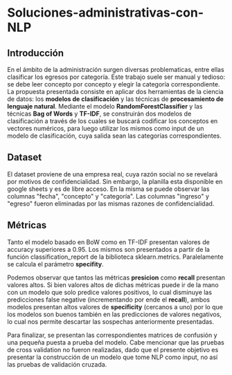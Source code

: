 # Soluciones-administrativas-con-NLP
## **Introducción**
En el ámbito de la administración surgen diversas problematicas, entre ellas
clasificar los egresos por categoría. Este trabajo suele ser manual y tedioso: se 
debe leer concepto por concepto y elegir la categoría correspondiente. La propuesta 
presentada consiste en aplicar dos herramientas de la ciencia de datos:
los **modelos de clasificación** y las técnicas de **procesamiento de lenguaje natural**.
Mediante el modelo **RandomForestClassifier** y las técnicas **Bag of Words** y **TF-IDF**, 
se construirán dos modelos de clasificación a través de los cuales
se buscará codificar los conceptos en vectores numéricos, para luego utilizar
los mismos como input de un modelo de clasificación, cuya salida sean las categorías
correspondientes.

## **Dataset**
El dataset proviene de una empresa real, cuya razón social no se revelará por motivos de confidencialidad. Sin embargo, la planilla 
esta disponible en google sheets y es de libre acceso. En la misma se puede observar las columnas "fecha", "concepto" y "categoría".
Las columnas "ingreso" y "egreso" fueron eliminadas por las mismas razones de confidencialidad. 

## **Métricas**
Tanto el modelo basado en BoW como en TF-IDF presentan valores de accuracy superiores a 0.95. 
Los mismos son presentados a partir de la función classification_report de la biblioteca
sklearn.metrics. Paralelamente se calcula el parámetro **specifity**. 

Podemos observar que tantos las métricas **presicion** como **recall**
presentan valores altos. Si bien valores altos de dichas métricas puede ir de la mano con un 
modelo que solo predice valores positivos, lo cual disminuye las predicciones false negative (incrementando 
por ende el **recall**), ambos modelos presentan altos valores de **specificity** (cercanos a uno) por 
lo que los modelos son buenos también en las predicciones de valores negativos, lo cual nos permite
descartar las sospechas anteriormente presentadas.

Para finalizar, se presentan las correspondientes matrices de confusión y una pequeña puesta a prueba del modelo.
Cabe mencionar que las pruebas de cross validation no fueron realizadas, dado que el presente objetivo es presentar
la construcción de un modelo que tome NLP como input, no así las pruebas de validación cruzada.
